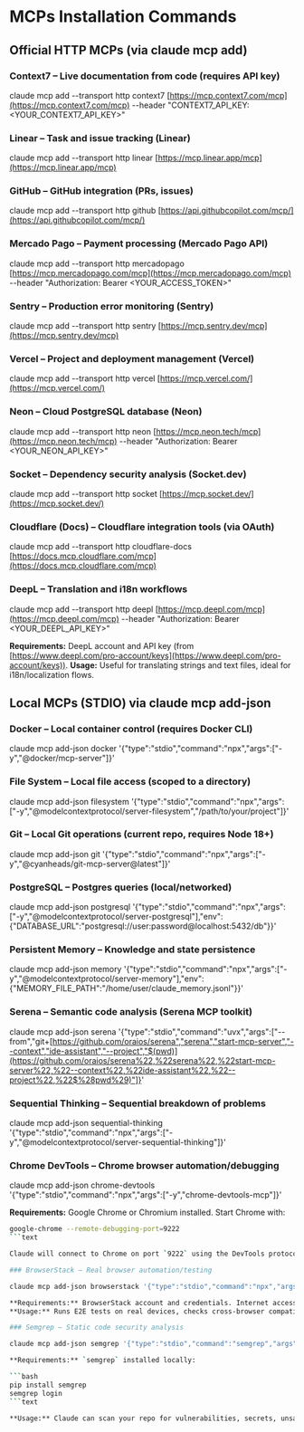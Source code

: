 # MCPs Installation Commands

## Official HTTP MCPs (via claude mcp add)

### Context7 – Live documentation from code (requires API key)

claude mcp add --transport http context7 [https://mcp.context7.com/mcp](https://mcp.context7.com/mcp) --header "CONTEXT7_API_KEY: <YOUR_CONTEXT7_API_KEY>"

### Linear – Task and issue tracking (Linear)

claude mcp add --transport http linear [https://mcp.linear.app/mcp](https://mcp.linear.app/mcp)

### GitHub – GitHub integration (PRs, issues)

claude mcp add --transport http github [https://api.githubcopilot.com/mcp/](https://api.githubcopilot.com/mcp/)

### Mercado Pago – Payment processing (Mercado Pago API)

claude mcp add --transport http mercadopago [https://mcp.mercadopago.com/mcp](https://mcp.mercadopago.com/mcp) --header "Authorization: Bearer <YOUR_ACCESS_TOKEN>"

### Sentry – Production error monitoring (Sentry)

claude mcp add --transport http sentry [https://mcp.sentry.dev/mcp](https://mcp.sentry.dev/mcp)

### Vercel – Project and deployment management (Vercel)

claude mcp add --transport http vercel [https://mcp.vercel.com/](https://mcp.vercel.com/)

### Neon – Cloud PostgreSQL database (Neon)

claude mcp add --transport http neon [https://mcp.neon.tech/mcp](https://mcp.neon.tech/mcp) --header "Authorization: Bearer <YOUR_NEON_API_KEY>"

### Socket – Dependency security analysis (Socket.dev)

claude mcp add --transport http socket [https://mcp.socket.dev/](https://mcp.socket.dev/)

### Cloudflare (Docs) – Cloudflare integration tools (via OAuth)

claude mcp add --transport http cloudflare-docs [https://docs.mcp.cloudflare.com/mcp](https://docs.mcp.cloudflare.com/mcp)

### DeepL – Translation and i18n workflows

claude mcp add --transport http deepl [https://mcp.deepl.com/mcp](https://mcp.deepl.com/mcp) --header "Authorization: Bearer <YOUR_DEEPL_API_KEY>"

**Requirements:** DeepL account and API key (from [https://www.deepl.com/pro-account/keys](https://www.deepl.com/pro-account/keys)).
**Usage:** Useful for translating strings and text files, ideal for i18n/localization flows.

## Local MCPs (STDIO) via claude mcp add-json

### Docker – Local container control (requires Docker CLI)

claude mcp add-json docker '{"type":"stdio","command":"npx","args":["-y","@docker/mcp-server"]}'

### File System – Local file access (scoped to a directory)

claude mcp add-json filesystem '{"type":"stdio","command":"npx","args":["-y","@modelcontextprotocol/server-filesystem","/path/to/your/project"]}'

### Git – Local Git operations (current repo, requires Node 18+)

claude mcp add-json git '{"type":"stdio","command":"npx","args":["-y","@cyanheads/git-mcp-server@latest"]}'

### PostgreSQL – Postgres queries (local/networked)

claude mcp add-json postgresql '{"type":"stdio","command":"npx","args":["-y","@modelcontextprotocol/server-postgresql"],"env":{"DATABASE_URL":"postgresql://user:password@localhost:5432/db"}}'

### Persistent Memory – Knowledge and state persistence

claude mcp add-json memory '{"type":"stdio","command":"npx","args":["-y","@modelcontextprotocol/server-memory"],"env":{"MEMORY_FILE_PATH":"/home/user/claude_memory.jsonl"}}'

### Serena – Semantic code analysis (Serena MCP toolkit)

claude mcp add-json serena '{"type":"stdio","command":"uvx","args":["--from","git+[https://github.com/oraios/serena","serena","start-mcp-server","--context","ide-assistant","--project","$(pwd)](https://github.com/oraios/serena%22,%22serena%22,%22start-mcp-server%22,%22--context%22,%22ide-assistant%22,%22--project%22,%22$%28pwd%29)"]}'

### Sequential Thinking – Sequential breakdown of problems

claude mcp add-json sequential-thinking '{"type":"stdio","command":"npx","args":["-y","@modelcontextprotocol/server-sequential-thinking"]}'

### Chrome DevTools – Chrome browser automation/debugging

claude mcp add-json chrome-devtools '{"type":"stdio","command":"npx","args":["-y","chrome-devtools-mcp"]}'

**Requirements:** Google Chrome or Chromium installed. Start Chrome with:

```bash
google-chrome --remote-debugging-port=9222
```text

Claude will connect to Chrome on port `9222` using the DevTools protocol.

### BrowserStack – Real browser automation/testing

claude mcp add-json browserstack '{"type":"stdio","command":"npx","args":["-y","@browserstack/mcp-server@latest"],"env":{"BROWSERSTACK_USERNAME":"<YOUR_USERNAME>","BROWSERSTACK_ACCESS_KEY":"<YOUR_ACCESS_KEY>"}}'

**Requirements:** BrowserStack account and credentials. Internet access. Optional: log into the dashboard to inspect test logs.
**Usage:** Runs E2E tests on real devices, checks cross-browser compatibility and errors.

### Semgrep – Static code security analysis

claude mcp add-json semgrep '{"type":"stdio","command":"semgrep","args":["mcp"]}'

**Requirements:** `semgrep` installed locally:

```bash
pip install semgrep
semgrep login
```text

**Usage:** Claude can scan your repo for vulnerabilities, secrets, unsafe patterns and bad practices.

